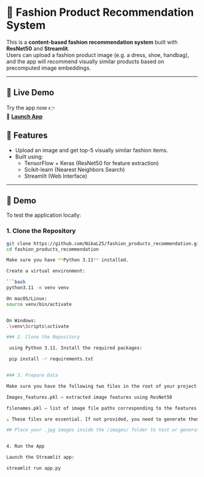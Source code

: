 # 👗 Fashion Product Recommendation System

This is a **content-based fashion recommendation system** built with **ResNet50** and **Streamlit**.  
Users can upload a fashion product image (e.g. a dress, shoe, handbag), and the app will recommend visually similar products based on precomputed image embeddings.

---
## 🚀 Live Demo

Try the app now 👉  
🔗 **[Launch App](https://nikal25-fashion-products-recommendation-app-liu8u5.streamlit.app/)**

## 🔧 Features

- Upload an image and get top-5 visually similar fashion items.
- Built using:
  - TensorFlow + Keras (ResNet50 for feature extraction)
  - Scikit-learn (Nearest Neighbors Search)
  - Streamlit (Web Interface)

---

## 🚀 Demo

To test the application locally:

### 1. Clone the Repository

```bash
git clone https://github.com/NikaL25/fashion_products_recommendation.git
cd fashion_products_recommendation

Make sure you have **Python 3.11** installed.

Create a virtual environment:

```bash
python3.11 -m venv venv

On macOS/Linux:
source venv/bin/activate


On Windows:
.\venv\Scripts\activate

### 2. Clone the Repository

 using Python 3.11. Install the required packages:

 pip install -r requirements.txt


### 3. Prepare Data

Make sure you have the following two files in the root of your project:

Images_features.pkl – extracted image features using ResNet50

filenames.pkl – list of image file paths corresponding to the features

⚠️ These files are essential. If not provided, you need to generate them using the original image dataset in the images/ folder. See instructions below.

## Place your .jpg images inside the /images/ folder to test or generate features.


4. Run the App

Launch the Streamlit app:

streamlit run app.py

